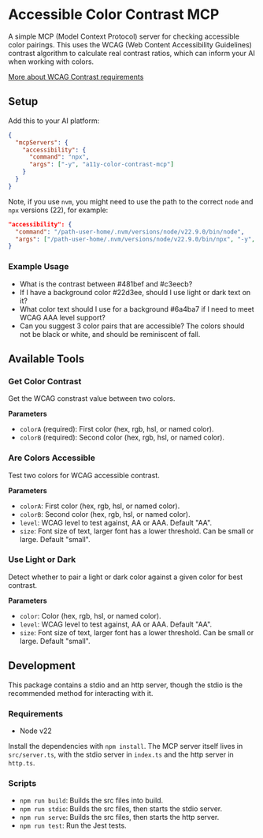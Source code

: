 # Accessible Color Contrast MCP

A simple MCP (Model Context Protocol) server for checking accessible color pairings. This uses the WCAG (Web Content Accessibility Guidelines) contrast algorithm to calculate real contrast ratios, which can inform your AI when working with colors.

[More about WCAG Contrast requirements](https://www.w3.org/WAI/WCAG21/Understanding/contrast-minimum.html)

## Setup

Add this to your AI platform:

```json
{
  "mcpServers": {
    "accessibility": {
      "command": "npx",
      "args": ["-y", "a11y-color-contrast-mcp"]
    }
  }
}
```

Note, if you use `nvm`, you might need to use the path to the correct `node` and `npx` versions (22), for example:

```json
"accessibility": {
  "command": "/path-user-home/.nvm/versions/node/v22.9.0/bin/node",
  "args": ["/path-user-home/.nvm/versions/node/v22.9.0/bin/npx", "-y", "a11y-color-contrast-mcp"]
}
```

### Example Usage

- What is the contrast between #481bef and #c3eecb?
- If I have a background color #22d3ee, should I use light or dark text on it?
- What color text should I use for a background #6a4ba7 if I need to meet WCAG AAA level support?
- Can you suggest 3 color pairs that are accessible? The colors should not be black or white, and should be reminiscent of fall.

## Available Tools

### Get Color Contrast

Get the WCAG constrast value between two colors.

**Parameters**

- `colorA` (required): First color (hex, rgb, hsl, or named color).
- `colorB` (required): Second color (hex, rgb, hsl, or named color).

### Are Colors Accessible

Test two colors for WCAG accessible contrast.

**Parameters**

- `colorA`: First color (hex, rgb, hsl, or named color).
- `colorB`: Second color (hex, rgb, hsl, or named color).
- `level`: WCAG level to test against, AA or AAA. Default "AA".
- `size`: Font size of text, larger font has a lower threshold. Can be small or large. Default "small".

### Use Light or Dark

Detect whether to pair a light or dark color against a given color for best contrast.

**Parameters**

- `color`: Color (hex, rgb, hsl, or named color).
- `level`: WCAG level to test against, AA or AAA. Default "AA".
- `size`: Font size of text, larger font has a lower threshold. Can be small or large. Default "small".

## Development

This package contains a stdio and an http server, though the stdio is the recommended method for interacting with it.

### Requirements

- Node v22

Install the dependencies with `npm install`. The MCP server itself lives in `src/server.ts`, with the stdio server in `index.ts` and the http server in `http.ts`.

### Scripts

- `npm run build`: Builds the src files into build.
- `npm run stdio`: Builds the src files, then starts the stdio server.
- `npm run serve`: Builds the src files, then starts the http server.
- `npm run test`: Run the Jest tests.
